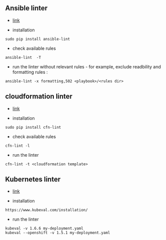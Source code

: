 ## Ansible linter 
* [link](https://docs.ansible.com/ansible-lint/)


* installation 
```
sudo pip install ansible-lint
```

* check available rules
```
ansible-lint  -T
```

* run the linter without relevant rules -
for example, exclude readbility and formatting rules : 
```
ansible-lint -x formatting,502 <playbook>/<rules dir>
```

## cloudformation linter
* [link](https://github.com/aws-cloudformation/cfn-python-lint)

* installation
```
sudo pip install cfn-lint
```

* check available rules
```
cfn-lint -l
```

* run the linter
```
cfn-lint -t <cloudformation template>
```


## Kubernetes linter
* [link](https://www.kubeval.com/)

* installation  
```
https://www.kubeval.com/installation/
```

* run the linter
```
kubeval -v 1.6.6 my-deployment.yaml
kubeval --openshift -v 1.5.1 my-deployment.yaml

```
